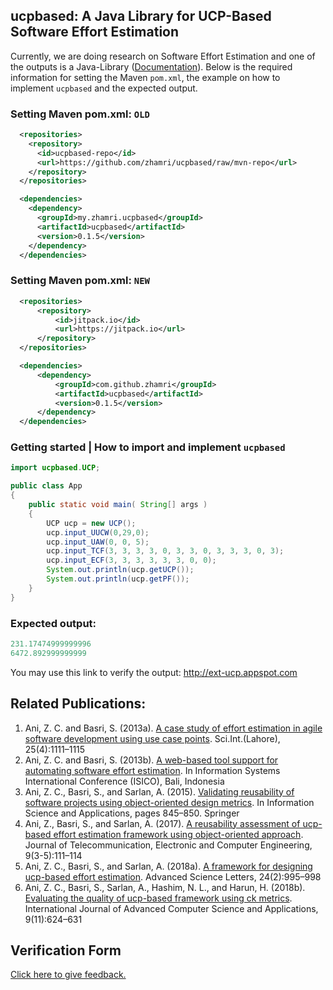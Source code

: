 ## ucpbased: A Java Library for UCP-Based Software Effort Estimation
Currently, we are doing research on Software Effort Estimation and one of the outputs is a Java-Library ([Documentation](https://zhamri.github.io/ucpbased-javadoc/index.html)).
Below is the required information for setting the Maven `pom.xml`, the example on how to implement `ucpbased` and 
the expected output.

### Setting Maven pom.xml: `OLD`

```xml
  <repositories>
    <repository>
      <id>ucpbased-repo</id>
      <url>https://github.com/zhamri/ucpbased/raw/mvn-repo</url>
    </repository>
  </repositories>

  <dependencies>
    <dependency>
      <groupId>my.zhamri.ucpbased</groupId>
      <artifactId>ucpbased</artifactId>
      <version>0.1.5</version>
    </dependency>
  </dependencies>
```

### Setting Maven pom.xml: `NEW`

```xml
  <repositories>
      <repository>
          <id>jitpack.io</id>
          <url>https://jitpack.io</url>
      </repository>
  </repositories>

  <dependencies>
      <dependency>
          <groupId>com.github.zhamri</groupId>
          <artifactId>ucpbased</artifactId>
          <version>0.1.5</version>
      </dependency>
  </dependencies>
```

### Getting started | How to import and implement `ucpbased`
```java
import ucpbased.UCP;

public class App 
{
    public static void main( String[] args )
    {
        UCP ucp = new UCP();
        ucp.input_UUCW(0,29,0);
        ucp.input_UAW(0, 0, 5);
        ucp.input_TCF(3, 3, 3, 3, 0, 3, 3, 0, 3, 3, 3, 0, 3);
        ucp.input_ECF(3, 3, 3, 3, 3, 3, 0, 0);
        System.out.println(ucp.getUCP());
        System.out.println(ucp.getPF());
    }
}
```

### Expected output:

```java
231.17474999999996
6472.892999999999
```
You may use this link to verify the output: http://ext-ucp.appspot.com

## Related Publications:

1. Ani, Z. C. and Basri, S. (2013a). [A case study of effort estimation in agile software development using use case points](https://docplayer.net/20459414-A-case-study-of-effort-estimation-in-agile-software-development-using-use-case-points.html). Sci.Int.(Lahore), 25(4):1111–1115
2. Ani, Z. C. and Basri, S. (2013b). [A web-based tool support for automating software effort estimation](https://www.researchgate.net/publication/317266708_A_Web-Based_Tool_Support_for_Automating_Software_Effort_Estimation). In Information Systems International Conference (ISICO), Bali, Indonesia
3. Ani, Z. C., Basri, S., and Sarlan, A. (2015). [Validating reusability of software projects using object-oriented design metrics](https://www.scopus.com/record/display.uri?eid=2-s2.0-84923174507&doi=10.1007%2f978-3-662-46578-3_100&origin=inward&txGid=4a828fd343a2f60ee944fe334d694ebf). In Information Science and Applications, pages 845–850. Springer
4. Ani, Z., Basri, S., and Sarlan, A. (2017). [A reusability assessment of ucp-based effort estimation framework using object-oriented approach](https://jtec.utem.edu.my/jtec/article/view/2971). Journal of Telecommunication, Electronic and Computer Engineering, 9(3-5):111–114
5. Ani, Z. C., Basri, S., and Sarlan, A. (2018a). [A framework for designing ucp-based effort estimation](https://www.ingentaconnect.com/contentone/asp/asl/2018/00000024/00000002/art00048). Advanced Science Letters, 24(2):995–998
6. Ani, Z. C., Basri, S., Sarlan, A., Hashim, N. L., and Harun, H. (2018b). [Evaluating the quality of ucp-based framework using ck metrics](https://thesai.org/Publications/ViewPaper?Volume=9&Issue=11&Code=IJACSA&SerialNo=88). International Journal of Advanced Computer Science and Applications, 9(11):624–631

## Verification Form
[Click here to give feedback.](https://bit.ly/ucpbased-survey)

